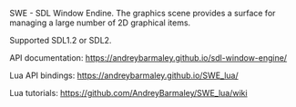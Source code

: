 SWE - SDL Window Endine.
The graphics scene provides a surface for managing a large number of 2D graphical items.

Supported SDL1.2 or SDL2.

API documentation:
https://andreybarmaley.github.io/sdl-window-engine/

Lua API bindings:
https://andreybarmaley.github.io/SWE_lua/

Lua tutorials:
https://github.com/AndreyBarmaley/SWE_lua/wiki
